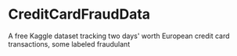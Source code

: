 # CreditCardFraudData
A free Kaggle dataset tracking two days' worth European credit card transactions, some labeled fraudulant
